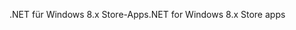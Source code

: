 <span data-ttu-id="caa3c-101">.NET für Windows 8.x Store-Apps</span><span class="sxs-lookup"><span data-stu-id="caa3c-101">.NET for Windows 8.x Store apps</span></span>